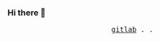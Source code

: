### Hi there 👋

<p align="center">
  <samp>
    <a href="https://gitlab.com/buzin.gb">gitlab</a> .
    <a href=""></a> .
  </samp>
</p>

